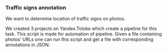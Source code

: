 ### Traffic signs annotation

We want to determine location of traffic signs on photos.

We created 3 projects on Yandex.Toloka which create a pipeline for this task.
This script is made for automation of pipeline.
Given a file containing photos' URLs one can run this script and get a file with 
corresponding annotations in JSON.
